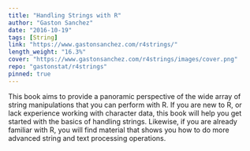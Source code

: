 ```yaml
---
title: "Handling Strings with R"
author: "Gaston Sanchez"
date: "2016-10-19"
tags: [String]
link: "https://www.gastonsanchez.com/r4strings/"
length_weight: "16.3%"
cover: "https://www.gastonsanchez.com/r4strings/images/cover.png"
repo: "gastonstat/r4strings"
pinned: true
---
```


This book aims to provide a panoramic perspective of the wide array of string manipulations that you can perform with R. If you are new to R, or lack experience working with character data, this book will help you get started with the basics of handling strings. Likewise, if you are already familiar with R, you will find material that shows you how to do more advanced string and text processing operations.
